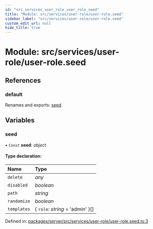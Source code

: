 ```yaml
---
id: "src_services_user_role_user_role_seed"
title: "Module: src/services/user-role/user-role.seed"
sidebar_label: "src/services/user-role/user-role.seed"
custom_edit_url: null
hide_title: true
---
```


# Module: src/services/user-role/user-role.seed

## References

### default

Renames and exports: [seed](src_services_user_role_user_role_seed.md#seed)

## Variables

### seed

• `Const` **seed**: *object*

#### Type declaration:

Name | Type |
:------ | :------ |
`delete` | *any* |
`disabled` | *boolean* |
`path` | *string* |
`randomize` | *boolean* |
`templates` | { `role`: *string* = 'admin' }[] |

Defined in: [packages/server/src/services/user-role/user-role.seed.ts:3](https://github.com/xr3ngine/xr3ngine/blob/7650c2bea/packages/server/src/services/user-role/user-role.seed.ts#L3)
